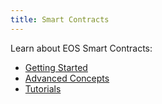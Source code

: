 ```yaml
---
title: Smart Contracts
---
```


Learn about EOS Smart Contracts:

- [Getting Started](10_getting-started/index.md)
- [Advanced Concepts](20_advanced_concepts/index.md)
- [Tutorials](30_tutorials/index.md)
